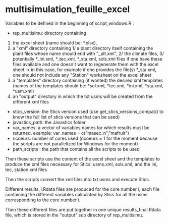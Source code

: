 # multisimulation_feuille_excel
 
Variables to be defined in the beginning of script_windows.R :

- rep_multisimu: directory containing 
1. the excel sheet (name should be: *.xlsx), 
2. a "xml" directory containing 1/ a plant directory itself containing the plant files whose name should end with "_plt.xml", 2/ the climate files, 3/ potentially *_ini.xml, *_tec.xml, *_sta.xml, sols.xml files if one have these files available and one doesn't want to regenerate them with the excel sheet -> in this case, for example if one provides the file(s) *_sta.xml, one should not include any "Station" worksheet on the excel sheet
3. a "templates" directory containing (if wanted) the desired xml templates (names of the templates should be: *sol.xml, *tec.xml, *ini.xml, *sta.xml, *usm.xml)
4. an "output" directory in which the txt usms will be created from the different xml files
- stics_version: the Stics version used (use get_stics_versions_compat() to know the full list of stics versions that can be used)
- javastics_path: the Javastics folder
- var_names: a vector of variables names for which results must be returned. example: var_names = c("masec_n","mafruit")
- ncoeurs: number of cores used (ncoeurs = 1 for the moment because the scripts are not parallelized for Windows for the moment)
- path_scripts : the path that contains all the scripts to be used

Then these scripts use the content of the excel sheet and the templates to produce the xml files necessary for Stics: usms.xml, sols.xml, and the ini, tec, station xml files

Then the scripts convert the xml files into txt usms and execute Stics. 

Different results_i.Rdata files are produced for the core number i, each file containing the different variables calculated by Stics for all the usms corresponding to the core number i.

Then these different files are put together in one unique results_final.Rdata file, which is stored in the "output" sub directory of rep_multisimu.

